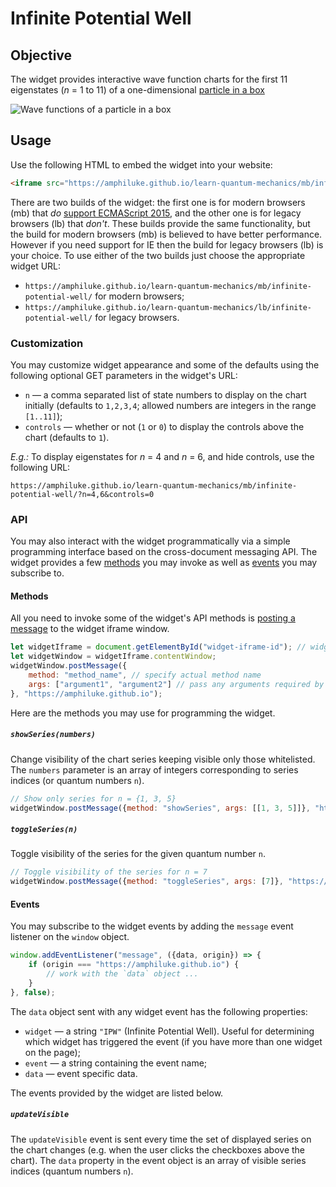 # Infinite Potential Well

## Objective

The widget provides interactive wave function charts for the first 11 eigenstates (*n* = 1 to 11) of a one-dimensional [particle in a box](https://en.wikipedia.org/wiki/Particle_in_a_box)

![Wave functions of a particle in a box](https://wikimedia.org/api/rest_v1/media/math/render/svg/25ea50d4377c0d7b784c37d5407bec4dbd1c1840)

## Usage

Use the following HTML to embed the widget into your website:

```html
<iframe src="https://amphiluke.github.io/learn-quantum-mechanics/mb/infinite-potential-well/" scrolling="no" width="430" height="365" frameborder="0"></iframe>
```

There are two builds of the widget: the first one is for modern browsers (mb) that *do* [support ECMAScript 2015](https://kangax.github.io/compat-table/es6/), and the other one is for legacy browsers (lb) that *don't*. These builds provide the same functionality, but the build for modern browsers (mb) is believed to have better performance. However if you need support for IE then the build for legacy browsers (lb) is your choice. To use either of the two builds just choose the appropriate widget URL:

* `https://amphiluke.github.io/learn-quantum-mechanics/mb/infinite-potential-well/` for modern browsers;
* `https://amphiluke.github.io/learn-quantum-mechanics/lb/infinite-potential-well/` for legacy browsers.

### Customization

You may customize widget appearance and some of the defaults using the following optional GET parameters in the widget's URL:

* `n` — a comma separated list of state numbers to display on the chart initially (defaults to `1,2,3,4`; allowed numbers are integers in the range `[1..11]`);
* `controls` — whether or not (`1` or `0`) to display the controls above the chart (defaults to `1`).

*E.g.:* To display eigenstates for *n* = 4 and *n* = 6, and hide controls, use the following URL:
```
https://amphiluke.github.io/learn-quantum-mechanics/mb/infinite-potential-well/?n=4,6&controls=0
```

### API

You may also interact with the widget programmatically via a simple programming interface based on the cross-document messaging API. The widget provides a few [methods](#methods) you may invoke as well as [events](#events) you may subscribe to.

#### Methods

All you need to invoke some of the widget's API methods is [posting a message](https://developer.mozilla.org/en-US/docs/Web/API/Window/postMessage) to the widget iframe window.

```javascript
let widgetIframe = document.getElementById("widget-iframe-id"); // widget iframe DOM element
let widgetWindow = widgetIframe.contentWindow;
widgetWindow.postMessage({
    method: "method_name", // specify actual method name
    args: ["argument1", "argument2"] // pass any arguments required by the method
}, "https://amphiluke.github.io");
```

Here are the methods you may use for programming the widget.

##### `showSeries(numbers)`

Change visibility of the chart series keeping visible only those whitelisted. The `numbers` parameter is an array of integers corresponding to series indices (or quantum numbers `n`).

```javascript
// Show only series for n = {1, 3, 5}
widgetWindow.postMessage({method: "showSeries", args: [[1, 3, 5]]}, "https://amphiluke.github.io");
```

##### `toggleSeries(n)`

Toggle visibility of the series for the given quantum number `n`.

```javascript
// Toggle visibility of the series for n = 7
widgetWindow.postMessage({method: "toggleSeries", args: [7]}, "https://amphiluke.github.io");
```

#### Events

You may subscribe to the widget events by adding the `message` event listener on the `window` object.

```javascript
window.addEventListener("message", ({data, origin}) => {
    if (origin === "https://amphiluke.github.io") {
        // work with the `data` object ...
    }
}, false);
```

The `data` object sent with any widget event has the following properties:

* `widget` — a string `"IPW"` (Infinite Potential Well). Useful for determining which widget has triggered the event (if you have more than one widget on the page);
* `event` — a string containing the event name;
* `data` — event specific data.

The events provided by the widget are listed below.

##### `updateVisible`

The `updateVisible` event is sent every time the set of displayed series on the chart changes (e.g. when the user clicks the checkboxes above the chart). The `data` property in the event object is an array of visible series indices (quantum numbers `n`).